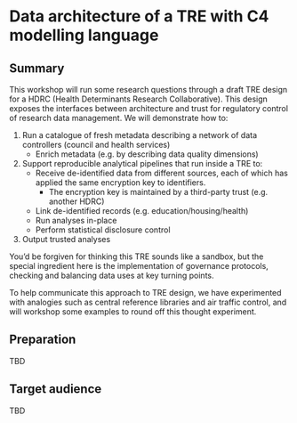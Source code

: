 # Data architecture of a TRE with C4 modelling language

## Summary

This workshop will run some research questions through a draft TRE design for a HDRC (Health Determinants Research Collaborative). 
This design exposes the interfaces between architecture and trust for regulatory control of research data management.
We will demonstrate how to:

 
1. Run a catalogue of fresh metadata describing a network of data controllers (council and health services)
    - Enrich metadata (e.g. by describing data quality dimensions)
2. Support reproducible analytical pipelines that run inside a TRE to:
    - Receive de-identified data from different sources, each of which has applied the same encryption key to identifiers.
        - The encryption key is maintained by a third-party trust (e.g. another HDRC)
    - Link de-identified records (e.g. education/housing/health)
    - Run analyses in-place
    - Perform statistical disclosure control
3. Output trusted analyses
 
You’d be forgiven for thinking this TRE sounds like a sandbox, but the special ingredient here is the implementation of governance protocols, checking and balancing data uses at key turning points.
 
To help communicate this approach to TRE design, we have experimented with analogies such as central reference libraries and air traffic control, and will workshop some examples to round off this thought experiment.

## Preparation

TBD

## Target audience

TBD